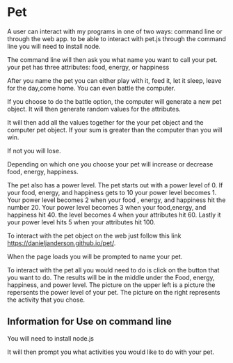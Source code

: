 # Pet
A user can interact with my programs in one of two ways: command line or through the web app.
to be able to interact with pet.js through the command line you will need to install node.  

The command line will then ask you what name you want to call your pet.
your pet has three attributes: food, energy, or happiness

After you name the pet you can either play with it, feed it, let it sleep, leave for the day,come home. You can even battle the computer.

If you choose to do the battle option, the computer will generate a new pet object.  It will then generate random values for the attributes.

It will then add all the values together for the your pet object and the computer pet object.  If your sum is greater than the computer than you will win.

If not you will lose.

Depending on which one you choose your pet will increase or decrease food, energy, happiness.

The pet also has a power level. The pet starts out with a power level of 0.  If your food, energy, and happiness gets to 10 your
power level becomes 1.  Your power level becomes 2 when your food , energy, and happiness hit the number 20.  Your power level
becomes 3 when your food,energy, and happiness hit 40.  the level becomes 4 when your attributes hit 60.  Lastly it your power level hits 5 
when your attributes hit 100.

To interact with the pet object on the web just follow this link https://danieljanderson.github.io/pet/.

When the page loads you will be prompted to name your pet.

To interact with  the pet all you would need to do is click on the button that you want to do.  The results will be in the middle under the Food, energy, happiness, and power level.
The picture on the upper left is a picture the repersents the power level of your pet.  The picture on the right represents the activity that you chose.

## Information for Use on command line

You will need to install node.js

It will then prompt you what activities you would like to do with your pet.
